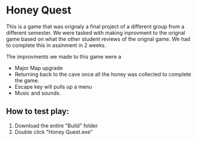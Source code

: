 # Honey Quest

This is a game that was orignaly a final project of a different group from a different semester.
We were tasked with making inprovment to the orignal game based on what the other student reviews of the orignal game. 
We had to complete this in assinment in 2 weeks. 

The improvments we made to this game were a 
- Major Map upgrade
- Returning back to the cave once all the honey was collected to complete the game.
- Escape key will pulls up a menu
- Music and sounds.

## How to test play:
1. Download the entire "Build" folder
2. Double click "Honey Quest.exe"
